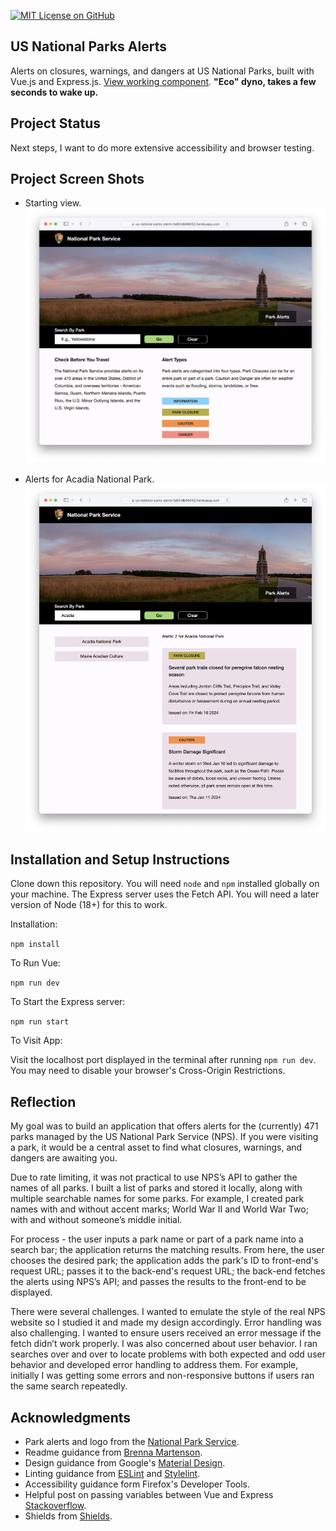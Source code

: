 [![MIT License on GitHub](https://img.shields.io/github/license/seankelliher/us-national-parks-alerts?style=flat-square)](/LICENSE.txt)
## US National Parks Alerts

Alerts on closures, warnings, and dangers at US National Parks, built with Vue.js and Express.js. [View working component](https://us-national-parks-alerts-fa601db96052.herokuapp.com). **"Eco" dyno, takes a few seconds to wake up.** 

## Project Status

Next steps, I want to do more extensive accessibility and browser testing.

## Project Screen Shots

* Starting view.
![screen shot of project](/screenshots/us-national-parks-alerts-screenshot1.png?s=600)

* Alerts for Acadia National Park.
![screen shot of project](/screenshots/us-national-parks-alerts-screenshot2.png?s=600)

## Installation and Setup Instructions

Clone down this repository. You will need `node` and `npm` installed globally on your machine. The Express server uses the Fetch API. You will need a later version of Node (18+) for this to work.

Installation:

`npm install`  

To Run Vue:

`npm run dev`   

To Start the Express server:

`npm run start`  

To Visit App:

Visit the localhost port displayed in the terminal after running `npm run dev`. You may need to disable your browser's Cross-Origin Restrictions.

## Reflection

My goal was to build an application that offers alerts for the (currently) 471 parks managed by the US National Park Service (NPS). If you were visiting a park, it would be a central asset to find what closures, warnings, and dangers are awaiting you.

Due to rate limiting, it was not practical to use NPS’s API to gather the names of all parks. I built a list of parks and stored it locally, along with multiple searchable names for some parks. For example, I created park names with and without accent marks; World War II and World War Two; with and without someone’s middle initial.

For process - the user inputs a park name or part of a park name into a search bar; the application returns the matching results. From here, the user chooses the desired park; the application adds the park's ID to front-end's request URL; passes it to the back-end's request URL; the back-end fetches the alerts using NPS’s API; and passes the results to the front-end to be displayed.

There were several challenges. I wanted to emulate the style of the real NPS website so I studied it and made my design accordingly. Error handling was also challenging. I wanted to ensure users received an error message if the fetch didn’t work properly. I was also concerned about user behavior. I ran searches over and over to locate problems with both expected and odd user behavior and developed error handling to address them. For example, initially I was getting some errors and non-responsive buttons if users ran the same search repeatedly.

## Acknowledgments

* Park alerts and logo from the [National Park Service](https://www.nps.gov/index.htm).
* Readme guidance from [Brenna Martenson](https://gist.github.com/martensonbj/6bf2ec2ed55f5be723415ea73c4557c4).
* Design guidance from Google's [Material Design](https://material.io/design).
* Linting guidance from [ESLint](https://eslint.org) and [Stylelint](https://stylelint.io).
* Accessibility guidance form Firefox's Developer Tools.
* Helpful post on passing variables between Vue and Express [Stackoverflow](https://stackoverflow.com/questions/72233660/pass-variables-from-front-to-backend).
* Shields from [Shields](https://shields.io).